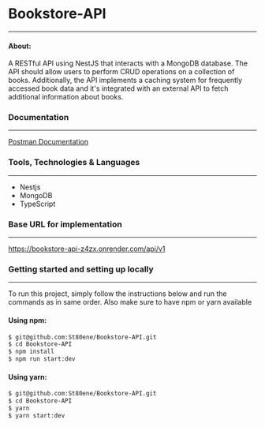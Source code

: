 # Bookstore-API

---
#### About:
A RESTful API using NestJS that interacts with a MongoDB database. 
The API should allow users to perform CRUD operations on a collection of books. Additionally, the API implements a caching system for frequently accessed book data and it's integrated with an external API to fetch additional information about books.

### Documentation
---
[Postman Documentation](https://documenter.getpostman.com/view/11145480/2sA35LUJq8)

### Tools, Technologies & Languages
---
- Nestjs
- MongoDB
- TypeScript

### Base URL for implementation
---
https://bookstore-api-z4zx.onrender.com/api/v1

### Getting started and setting up locally
---
To run this project, simply follow the instructions below and run the commands as in same order. Also make sure to have npm or yarn available

#### Using npm:

```bash
$ git@github.com:St80ene/Bookstore-API.git
$ cd Bookstore-API
$ npm install
$ npm run start:dev
```

#### Using yarn:
```bash
$ git@github.com:St80ene/Bookstore-API.git
$ cd Bookstore-API
$ yarn
$ yarn start:dev
```
